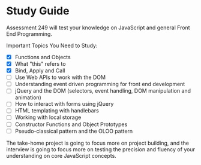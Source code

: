 # Study Guide

Assessment 249 will test your knowledge on JavaScript and general Front End Programming.

Important Topics You Need to Study:

* [x] Functions and Objects
* [x] What "this" refers to
* [x] Bind, Apply and Call
* [ ] Use Web APIs to work with the DOM
* [ ] Understanding event driven programming for front end development
* [ ] jQuery and the DOM (selectors, event handling, DOM manipulation and animation)
* [ ] How to interact with forms using jQuery
* [ ] HTML templating with handlebars
* [ ] Working with local storage
* [ ] Constructor Functions and Object Prototypes
* [ ] Pseudo-classical pattern and the OLOO pattern

The take-home project is going to focus more on project building, and the interview is going to focus more on testing the precision and fluency of your understanding on core JavaScript concepts.
